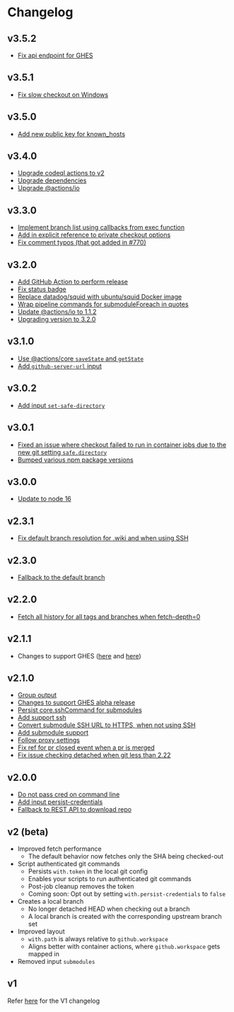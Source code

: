 # Changelog

## v3.5.2
- [Fix api endpoint for GHES](https://github.com/actions/checkout/pull/1289)

## v3.5.1
- [Fix slow checkout on Windows](https://github.com/actions/checkout/pull/1246)

## v3.5.0
* [Add new public key for known_hosts](https://github.com/actions/checkout/pull/1237)

## v3.4.0
- [Upgrade codeql actions to v2](https://github.com/actions/checkout/pull/1209)
- [Upgrade dependencies](https://github.com/actions/checkout/pull/1210)
- [Upgrade @actions/io](https://github.com/actions/checkout/pull/1225)

## v3.3.0
- [Implement branch list using callbacks from exec function](https://github.com/actions/checkout/pull/1045)
- [Add in explicit reference to private checkout options](https://github.com/actions/checkout/pull/1050)
- [Fix comment typos (that got added in #770)](https://github.com/actions/checkout/pull/1057)

## v3.2.0
- [Add GitHub Action to perform release](https://github.com/actions/checkout/pull/942)
- [Fix status badge](https://github.com/actions/checkout/pull/967)
- [Replace datadog/squid with ubuntu/squid Docker image](https://github.com/actions/checkout/pull/1002)
- [Wrap pipeline commands for submoduleForeach in quotes](https://github.com/actions/checkout/pull/964)
- [Update @actions/io to 1.1.2](https://github.com/actions/checkout/pull/1029)
- [Upgrading version to 3.2.0](https://github.com/actions/checkout/pull/1039)

## v3.1.0
- [Use @actions/core `saveState` and `getState`](https://github.com/actions/checkout/pull/939)
- [Add `github-server-url` input](https://github.com/actions/checkout/pull/922)

## v3.0.2
- [Add input `set-safe-directory`](https://github.com/actions/checkout/pull/770)

## v3.0.1
- [Fixed an issue where checkout failed to run in container jobs due to the new git setting `safe.directory`](https://github.com/actions/checkout/pull/762)
- [Bumped various npm package versions](https://github.com/actions/checkout/pull/744)

## v3.0.0

- [Update to node 16](https://github.com/actions/checkout/pull/689)

## v2.3.1

- [Fix default branch resolution for .wiki and when using SSH](https://github.com/actions/checkout/pull/284)

## v2.3.0

- [Fallback to the default branch](https://github.com/actions/checkout/pull/278)

## v2.2.0

- [Fetch all history for all tags and branches when fetch-depth=0](https://github.com/actions/checkout/pull/258)

## v2.1.1

- Changes to support GHES ([here](https://github.com/actions/checkout/pull/236) and [here](https://github.com/actions/checkout/pull/248))

## v2.1.0

- [Group output](https://github.com/actions/checkout/pull/191)
- [Changes to support GHES alpha release](https://github.com/actions/checkout/pull/199)
- [Persist core.sshCommand for submodules](https://github.com/actions/checkout/pull/184)
- [Add support ssh](https://github.com/actions/checkout/pull/163)
- [Convert submodule SSH URL to HTTPS, when not using SSH](https://github.com/actions/checkout/pull/179)
- [Add submodule support](https://github.com/actions/checkout/pull/157)
- [Follow proxy settings](https://github.com/actions/checkout/pull/144)
- [Fix ref for pr closed event when a pr is merged](https://github.com/actions/checkout/pull/141)
- [Fix issue checking detached when git less than 2.22](https://github.com/actions/checkout/pull/128)

## v2.0.0

- [Do not pass cred on command line](https://github.com/actions/checkout/pull/108)
- [Add input persist-credentials](https://github.com/actions/checkout/pull/107)
- [Fallback to REST API to download repo](https://github.com/actions/checkout/pull/104)

## v2 (beta)

- Improved fetch performance
  - The default behavior now fetches only the SHA being checked-out
- Script authenticated git commands
  - Persists `with.token` in the local git config
  - Enables your scripts to run authenticated git commands
  - Post-job cleanup removes the token
  - Coming soon: Opt out by setting `with.persist-credentials` to `false`
- Creates a local branch
  - No longer detached HEAD when checking out a branch
  - A local branch is created with the corresponding upstream branch set
- Improved layout
  - `with.path` is always relative to `github.workspace`
  - Aligns better with container actions, where `github.workspace` gets mapped in
- Removed input `submodules`


## v1

Refer [here](https://github.com/actions/checkout/blob/v1/CHANGELOG.md) for the V1 changelog
